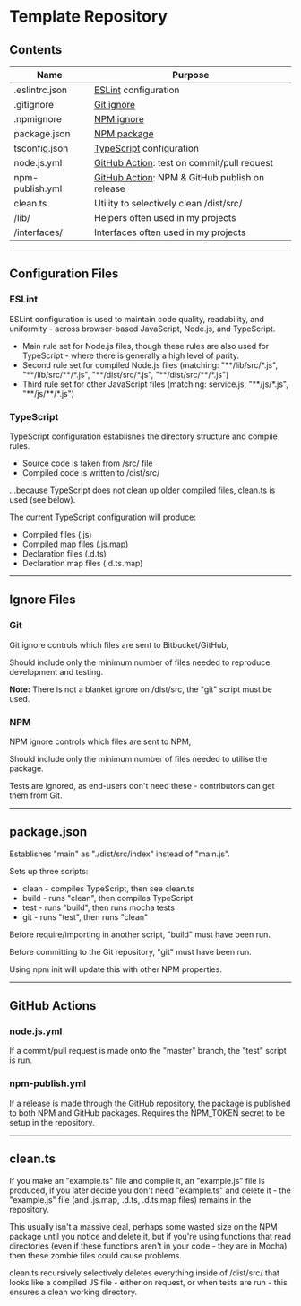 # Template Repository

## Contents

| Name            | Purpose                                                                                          |
| --------------- | ------------------------------------------------------------------------------------------------ |
| .eslintrc.json  | [ESLint](eslint.org/) configuration                                                              |
| .gitignore      | [Git ignore](https://git-scm.com/docs/gitignore)                                                 |
| .npmignore      | [NPM ignore](https://docs.npmjs.com/using-npm/developers.html#keeping-files-out-of-your-package) |
| package.json    | [NPM package](https://docs.npmjs.com/files/package.json)                                         |
| tsconfig.json   | [TypeScript](https://www.typescriptlang.org/docs/handbook/tsconfig-json.html) configuration      |
| node.js.yml     | [GitHub Action](https://github.com/features/actions): test on commit/pull request                |
| npm-publish.yml | [GitHub Action](https://github.com/features/actions): NPM & GitHub publish on release            |
| clean.ts        | Utility to selectively clean /dist/src/                                                          |
| /lib/           | Helpers often used in my projects                                                                |
| /interfaces/    | Interfaces often used in my projects                                                             |

---

## Configuration Files

### ESLint

ESLint configuration is used to maintain code quality, readability, and uniformity - across browser-based JavaScript, Node.js, and TypeScript.

-   Main rule set for Node.js files, though these rules are also used for TypeScript - where there is generally a high level of parity.
-   Second rule set for compiled Node.js files (matching: "\*\*/lib/src/\*.js", "\*\*/lib/src/\*\*/\*.js", "\*\*/dist/src/\*.js", "\*\*/dist/src/\*\*/\*.js")
-   Third rule set for other JavaScript files (matching: service.js, "\*\*/js/\*.js", "\*\*/js/\*\*/\*.js")

### TypeScript

TypeScript configuration establishes the directory structure and compile rules.

-   Source code is taken from /src/ file
-   Compiled code is written to /dist/src/

...because TypeScript does not clean up older compiled files, clean.ts is used (see below).

The current TypeScript configuration will produce:

-   Compiled files (.js)
-   Compiled map files (.js.map)
-   Declaration files (.d.ts)
-   Declaration map files (.d.ts.map)

---

## Ignore Files

### Git

Git ignore controls which files are sent to Bitbucket/GitHub,

Should include only the minimum number of files needed to reproduce development and testing.

**Note:** There is not a blanket ignore on /dist/src, the "git" script must be used.

### NPM

NPM ignore controls which files are sent to NPM,

Should include only the minimum number of files needed to utilise the package.

Tests are ignored, as end-users don't need these - contributors can get them from Git.

---

## package.json

Establishes "main" as "./dist/src/index" instead of "main.js".

Sets up three scripts:

-   clean - compiles TypeScript, then see clean.ts
-   build - runs "clean", then compiles TypeScript
-   test - runs "build", then runs mocha tests
-   git - runs "test", then runs "clean"

Before require/importing in another script, "build" must have been run.

Before committing to the Git repository, "git" must have been run.

Using npm init will update this with other NPM properties.

---

## GitHub Actions

### node.js.yml

If a commit/pull request is made onto the "master" branch, the "test" script is run.

### npm-publish.yml

If a release is made through the GitHub repository, the package is published to both NPM and GitHub packages. Requires the NPM_TOKEN secret to be setup in the repository.

---

## clean.ts

If you make an "example.ts" file and compile it, an "example.js" file is produced, if you later decide you don't need "example.ts" and delete it - the "example.js" file (and .js.map, .d.ts, .d.ts.map files) remains in the repository.

This usually isn't a massive deal, perhaps some wasted size on the NPM package until you notice and delete it, but if you're using functions that read directories (even if these functions aren't in your code - they are in Mocha) then these zombie files could cause problems.

clean.ts recursively selectively deletes everything inside of /dist/src/ that looks like a compiled JS file - either on request, or when tests are run - this ensures a clean working directory.
